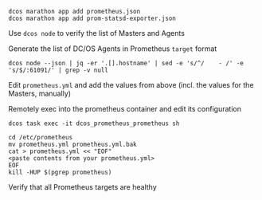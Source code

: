```
dcos marathon app add prometheus.json
dcos marathon app add prom-statsd-exporter.json
```

Use `dcos node` to verify the list of Masters and Agents

Generate the list of DC/OS Agents in Prometheus `target` format
```
dcos node --json | jq -er '.[].hostname' | sed -e 's/^/    - /' -e 's/$/:61091/' | grep -v null
```

Edit `prometheus.yml` and add the values from above (incl. the values for the Masters, manually)

Remotely exec into the prometheus container and edit its configuration
```
dcos task exec -it dcos_prometheus_prometheus sh
```

```
cd /etc/prometheus
mv prometheus.yml prometheus.yml.bak
cat > prometheus.yml << "EOF"
<paste contents from your prometheus.yml>
EOF
kill -HUP $(pgrep prometheus)
```

Verify that all Prometheus targets are healthy
